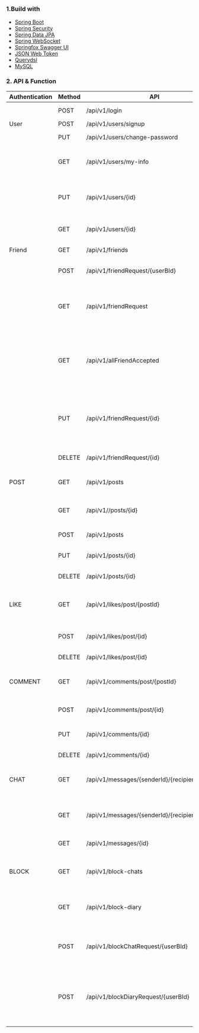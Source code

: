 # 
### 1.Build with

* [Spring Boot](https://spring.io/projects/spring-boot)
* [Spring Security](https://spring.io/projects/spring-security)
* [Spring Data JPA](https://spring.io/projects/spring-data-jpa)
* [Spring WebSocket](https://spring.io/guides/gs/messaging-stomp-websocket/)
* [Springfox Swagger UI](http://springfox.github.io/springfox/docs/current/)
* [JSON Web Token](https://jwt.io/)
* [Querydsl](http://querydsl.com/)
* [MySQL](https://www.mysql.com/)

### 2. API & Function

| Authentication | Method | API                                             | Function                                           |
|----------------|--------|-------------------------------------------------|----------------------------------------------------|
|                | POST   | /api/v1/login                                   | Đăng nhập                                          |
| User           | POST   | /api/v1/users/signup                            | Đăng ký                                            |
|                | PUT    | /api/v1/users/change-password                   | Đổi mật khẩu                                       |
|                | GET    | /api/v1/users/my-info                           | Hiển thị thông tin người dùng                      |
|                | PUT    | /api/v1/users/{id}                              | Cập nhập thông tin người dùng                      |
|                | GET    | /api/v1/users/{id}                              | Hiển thị người dùng                                |
| Friend         | GET    | /api/v1/friends                                 | Hiển thị bạn bè                                    |
|                | POST   | /api/v1/friendRequest/{userBId}                 | Gửi yêu cầu kết bạn                                |
|                | GET    | /api/v1/friendRequest                           | Hiển thị danh sách đã gửi yêu cầu kết bạn          |
|                | GET    | /api/v1/allFriendAccepted                       | Hiển thị danh sách người dùng đã chấp nhận kết bạn |
|                | PUT    | /api/v1/friendRequest/{id}                      | Cập nhập người dùng sau khi đồng ý kết bạn         |
|                | DELETE | /api/v1/friendRequest/{id}                      | Hủy lời mời kết bạn                                |
| POST           | GET    | /api/v1/posts                                   | Danh sách bài viết                                 |
|                | GET    | /api/v1//posts/{id}                             | Hiển thị chi tiết một bài viết                     |
|                | POST   | /api/v1/posts                                   | Tạo bài viết mới                                   |
|                | PUT    | /api/v1/posts/{id}                              | Chỉnh sửa bài viết                                 |
|                | DELETE | /api/v1/posts/{id}                              | Xóa bài viết                                       |
| LIKE           | GET    | /api/v1/likes/post/{postId}                     | Hiển thị lượt thích của bài viết                   |
|                | POST   | /api/v1/likes/post/{id}                         | Thích một bài viết                                 |
|                | DELETE | /api/v1/likes/post/{id}                         | Bỏ thích bài viết                                  |
| COMMENT        | GET    | /api/v1/comments/post/{postId}                  | Hiển thị bình luận bài viết                        |
|                | POST   | /api/v1/comments/post/{id}                      | Bình luận bài viết                                 |
|                | PUT    | /api/v1/comments/{id}                           | Chỉnh sửa bình luận                                |
|                | DELETE | /api/v1/comments/{id}                           | Xóa bình luận                                      |
| CHAT           | GET    | /api/v1/messages/{senderId}/{recipientId}/count | Hiển thị số lượng tin nhắn mới                     |
|                | GET    | /api/v1/messages/{senderId}/{recipientId}       | Tìm tin nhắn trong cuộc trò chuyện                 |
|                | GET    | /api/v1/messages/{id}                           | Tìm tin nhắn                                       |
| BLOCK          | GET    | /api/v1/block-chats                             | Hiển thị danh sách bị chặn nhắn tin                |
|                | GET    | /api/v1/block-diary                             | Hiển thị danh sách bị chặn                         |
|                | POST   | /api/v1/blockChatRequest/{userBId}              | Thực hiện việc chặn người dùng nhắn tin            |
|                | POST   | /api/v1/blockDiaryRequest/{userBId}             | Thực hiện chặn hoàn toàn người dùng                |
|                |        |                                                 |                                                    |







